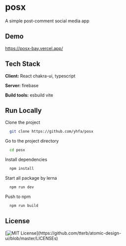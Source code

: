 # posx

A simple post-comment social media app

## Demo

https://posx-bay.vercel.app/

## Tech Stack

**Client:** React chakra-ui, typescript

**Server:** firebase

**Build tools:** esbuild vite

## Run Locally

Clone the project

```bash
  git clone https://github.com/yhfa/posx
```

Go to the project directory

```bash
  cd posx
```

Install dependencies

```bash
  npm install
```

Start all package by lerna

```bash
  npm run dev
```

Push to npm

```bash
  npm run build
```

## License

[![MIT License](https://img.shields.io/apm/l/atomic-design-ui.svg?)](https://github.com/tterb/atomic-design-ui/blob/master/LICENSEs)
